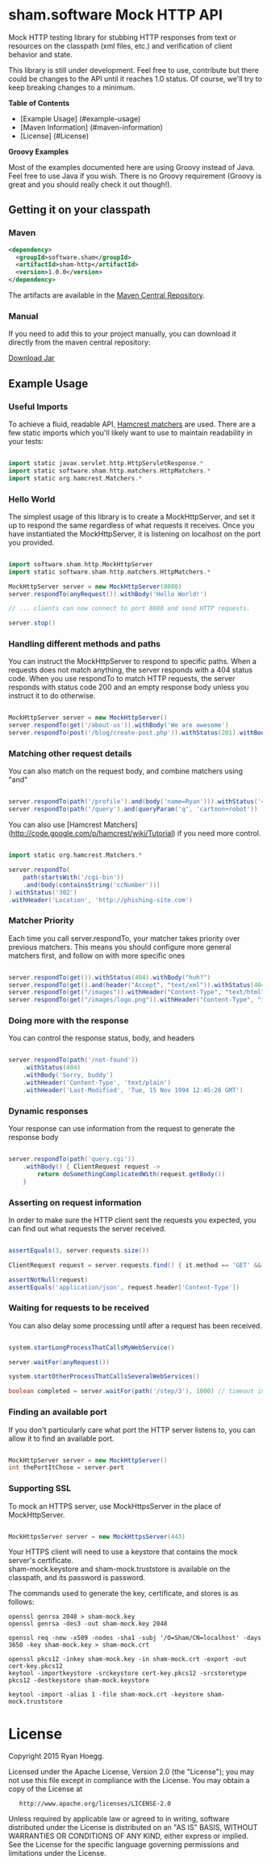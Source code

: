 

# sham.software Mock HTTP API

Mock HTTP testing library for stubbing HTTP responses from text or resources on the classpath (xml files, etc.) and
verification of client behavior and state.

This library is still under development. Feel free to use, contribute but there could be changes to
the API until it reaches 1.0 status. Of course, we'll try to keep breaking changes to a minimum.

**Table of Contents**

* [Example Usage] (#example-usage)
* [Maven Information] (#maven-information)
* [License] (#License)

**Groovy Examples**

Most of the examples documented here are using Groovy instead of Java. Feel free to use Java if you wish. There is
no Groovy requirement (Groovy is great and you should really check it out though!).

## Getting it on your classpath

### Maven

```xml
<dependency>
  <groupId>software.sham</groupId>
  <artifactId>sham-http</artifactId>
  <version>1.0.0</version>
</dependency>
```

The artifacts are available in the [Maven Central Repository](http://search.maven.org/#search%7Cga%7C1%7Ca%3A%22sham-http%22).

### Manual

If you need to add this to your project manually, you can download it directly from the maven central repository:

[Download Jar](http://search.maven.org/remotecontent?filepath=software/sham/sham-http/1.0.0/sham-http-1.0.0.jar)


## Example Usage

### Useful Imports

To achieve a fluid, readable API, [Hamcrest matchers](http://hamcrest.org/) are used. There are a few static imports
which you'll likely want to use to maintain readability in your tests:

```groovy

import static javax.servlet.http.HttpServletResponse.*
import static software.sham.http.matchers.HttpMatchers.*
import static org.hamcrest.Matchers.*

```


### Hello World

The simplest usage of this library is to create a MockHttpServer, and set it up to respond the same regardless of
what requests it receives.  Once you have instantiated the MockHttpServer, it is listening on localhost on the port
you provided.

```groovy

import software.sham.http.MockHttpServer
import static software.sham.http.matchers.HttpMatchers.*

MockHttpServer server = new MockHttpServer(8080)
server.respondTo(anyRequest()).withBody('Hello World!')

// ... clients can now connect to port 8080 and send HTTP requests.

server.stop()

```

### Handling different methods and paths

You can instruct the MockHttpServer to respond to specific paths.  When a requests does not match anything, the
server responds with a 404 status code.  When you use respondTo to match HTTP requests, the server responds with status
code 200 and an empty response body unless you instruct it to do otherwise.

```groovy

MockHttpServer server = new MockHttpServer()
server.respondTo(get('/about-us')).withBody('We are awesome')
server.respondTo(post('/blog/create-post.php')).withStatus(201).withBody('Created')

```

### Matching other request details

You can also match on the request body, and combine matchers using "and"

```groovy

server.respondTo(path('/profile').and(body('name=Ryan'))).withStatus('401')
server.respondTo(path('/query').and(queryParam('q', 'cartoon+robot'))

```

You can also use [Hamcrest Matchers] (http://code.google.com/p/hamcrest/wiki/Tutorial) if you need more control.

```groovy

import static org.hamcrest.Matchers.*

server.respondTo(
    path(startsWith('/cgi-bin'))
    .and(body(containsString('ccNumber')))
).withStatus('302')
.withHeader('Location', 'http://phishing-site.com')

```

### Matcher Priority

Each time you call server.respondTo, your matcher takes priority over previous matchers.  This means you should configure
more general matchers first, and follow on with more specific ones

```groovy

server.respondTo(get()).withStatus(404).withBody("huh?")
server.respondTo(get().and(header("Accept", "text/xml")).withStatus(404).withBody("<huh />")
server.respondTo(get("/images")).withHeader("Content-Type", "text/html").withResource("/images/index.html")
server.respondTo(get("/images/logo.png")).withHeader("Content-Type", "image/png").withResource("/images/logo.png")

```

### Doing more with the response

You can control the response status, body, and headers

```groovy

server.respondTo(path('/not-found'))
    .withStatus(404)
    .withBody('Sorry, buddy')
    .withHeader('Content-Type', 'text/plain')
    .withHeader('Last-Modified', 'Tue, 15 Nov 1994 12:45:26 GMT')

```

### Dynamic responses

Your response can use information from the request to generate the response body

``` groovy

server.respondTo(path('query.cgi'))
    .withBody() { ClientRequest request ->
        return doSomethingComplicatedWith(request.getBody())
    }

```

### Asserting on request information

In order to make sure the HTTP client sent the requests you expected, you can find out what requests the server received.

```groovy

assertEquals(3, server.requests.size())

ClientRequest request = server.requests.find() { it.method == 'GET' && it.path == '/widget/inventory' }

assertNotNull(request)
assertEquals('application/json', request.header['Content-Type'])

```

### Waiting for requests to be received


You can also delay some processing until after a request has been received.

```groovy

system.startLongProcessThatCallsMyWebService()

server.waitFor(anyRequest())

system.startOtherProcessThatCallsSeveralWebServices()

boolean completed = server.waitFor(path('/step/3'), 1000) // timeout in milliseconds

```

### Finding an available port

If you don't particularly care what port the HTTP server listens to, you can allow it to find an available port.

```groovy

MockHttpServer server = new MockHttpServer()
int thePortItChose = server.port

```

### Supporting SSL
To mock an HTTPS server, use MockHttpsServer in the place of MockHttpServer.

```groovy

MockHttpsServer server = new MockHttpsServer(443)

```

Your HTTPS client will need to use a keystore that contains the mock server's certificate.  
sham-mock.keystore and sham-mock.truststore is available on the classpath, and its password 
is password.

The commands used to generate the key, certificate, and stores is as follows:

```
openssl genrsa 2048 > sham-mock.key
openssl genrsa -des3 -out sham-mock.key 2048

openssl req -new -x509 -nodes -sha1 -subj '/O=Sham/CN=localhost' -days 3650 -key sham-mock.key > sham-mock.crt

openssl pkcs12 -inkey sham-mock.key -in sham-mock.crt -export -out cert-key.pkcs12
keytool -importkeystore -srckeystore cert-key.pkcs12 -srcstoretype pkcs12 -destkeystore sham-mock.keystore

keytool -import -alias 1 -file sham-mock.crt -keystore sham-mock.truststore
```

# License

   Copyright 2015 Ryan Hoegg.

   Licensed under the Apache License, Version 2.0 (the "License");
   you may not use this file except in compliance with the License.
   You may obtain a copy of the License at

       http://www.apache.org/licenses/LICENSE-2.0

   Unless required by applicable law or agreed to in writing, software
   distributed under the License is distributed on an "AS IS" BASIS,
   WITHOUT WARRANTIES OR CONDITIONS OF ANY KIND, either express or implied.
   See the License for the specific language governing permissions and
   limitations under the License.
